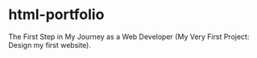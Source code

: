 # html-portfolio
The First Step in My Journey as a Web Developer (My Very First Project: Design my first website).
